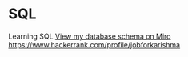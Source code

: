 # SQL
Learning SQL
[View my database schema on Miro](https://miro.com/app/board/uXjVIykUfng=/)
https://www.hackerrank.com/profile/jobforkarishma
